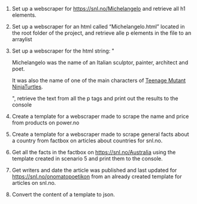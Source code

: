 1. Set up a webscraper for https://snl.no/Michelangelo and retrieve all h1 elements.

2. Set up a webscraper for an html called “Michelangelo.html” located in the root folder of the project, and retrieve alle p elements in the file to an arraylist

3. Set up a webscraper for the html string: "<p>Michelangelo was the name of an Italian sculptor, painter, architect and poet. </p><p>It was also the name of one of the main characters of <a href='#' > Teenage Mutant NinjaTurtles</a>.</p>", retrieve the text from all the p tags and print out the results to the console

4. Create a template for a webscraper made to scrape the name and price from products on power.no

5. Create a template for a webscraper made to scrape general facts about a country from factbox on articles about countries for snl.no.

6. Get all the facts in the factbox on https://snl.no/Australia using the template created in scenario 5 and print them to the console.

7. Get writers and date the article was published and last updated for https://snl.no/onomatopoetikon from an already created template for articles on snl.no.

8. Convert the content of a template to json. 
